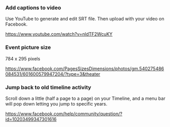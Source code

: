 ### Add captions to video

Use YouTube to generate and edit SRT file. Then upload with your video on Facebook.

https://www.youtube.com/watch?v=nldTF2WcuKY


### Event picture size

784 x 295 pixels

https://www.facebook.com/PagesSizesDimensions/photos/gm.540275486084531/601600579947204/?type=3&theater


### Jump back to old timeline activity

Scroll down a little (half a page to a page) on your Timeline, and a menu bar will pop down letting you jump to specific years.

https://www.facebook.com/help/community/question/?id=10203499347301616